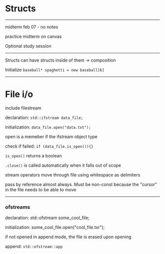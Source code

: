 # Structs

---

midterm feb 07 - no notes

practice midterm on canvas

Optional study session

---

Structs can have structs inside of them -> composition

Initialize `baseball* spaghetti = new baseball[6]`

---

# File i/o

include filestream

declaration: `std::ifstream data_file;`

initialization: `data_file.open("data.txt");`

open is a memeber if the ifstream object type

check if failed: `if (data_file.is_open()){}`

`is_open()` returns a boolean

`.close()` is called automatically when it falls out of scope

stream operators move through file using whitespace as delimiters

pass by reference almost always. Must be non-const because the "cursor" in the file needs to be able to move

---

### ofstreams

declaration: std::ofstream some_cool_file;

initialization: some_cool_file.open("cool_file.txr");

if not opened in append mode, the file is erased upon opening

append: `std::ofstream::app`
